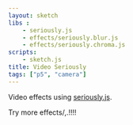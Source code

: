 ```yaml
---
layout: sketch
libs :
    - seriously.js
    - effects/seriously.blur.js
    - effects/seriously.chroma.js
scripts: 
    - sketch.js    
title: Video Seriously
tags: ["p5", "camera"]    
---
```



Video effects using [seriously.js](https://github.com/brianchirls/Seriously.js/).   

Try more effects/,.!!!!
